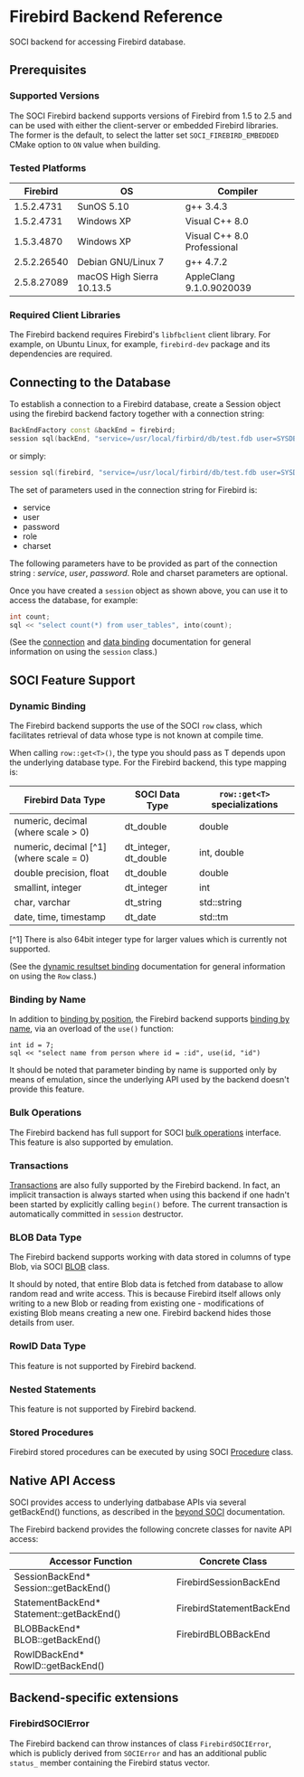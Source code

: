 # Firebird Backend Reference

SOCI backend for accessing Firebird database.

## Prerequisites

### Supported Versions

The SOCI Firebird backend supports versions of Firebird from 1.5 to 2.5 and can be used with
either the client-server or embedded Firebird libraries.
The former is the default, to select the latter set `SOCI_FIREBIRD_EMBEDDED` CMake option to `ON`
value when building.

### Tested Platforms

|Firebird |OS|Compiler|
|--- |--- |--- |
|1.5.2.4731|SunOS 5.10|g++ 3.4.3|
|1.5.2.4731|Windows XP|Visual C++ 8.0|
|1.5.3.4870|Windows XP|Visual C++ 8.0 Professional|
|2.5.2.26540|Debian GNU/Linux 7|g++ 4.7.2|
|2.5.8.27089|macOS High Sierra 10.13.5|AppleClang 9.1.0.9020039|

### Required Client Libraries

The Firebird backend requires Firebird's `libfbclient` client library.
For example, on Ubuntu Linux, for example, `firebird-dev` package and its dependencies are required.

## Connecting to the Database

To establish a connection to a Firebird database, create a Session object using the firebird
backend factory together with a connection string:

```cpp
BackEndFactory const &backEnd = firebird;
session sql(backEnd, "service=/usr/local/firbird/db/test.fdb user=SYSDBA password=masterkey");
```

or simply:

```cpp
session sql(firebird, "service=/usr/local/firbird/db/test.fdb user=SYSDBA password=masterkey");
```

The set of parameters used in the connection string for Firebird is:

* service
* user
* password
* role
* charset

The following parameters have to be provided as part of the connection string : *service*, *user*,
*password*. Role and charset parameters are optional.

Once you have created a `session` object as shown above, you can use it to access the database, for example:

```cpp
int count;
sql << "select count(*) from user_tables", into(count);
```

(See the [connection](../connections.md) and [data binding](../binding.md) documentation
for general information on using the `session` class.)

## SOCI Feature Support

### Dynamic Binding

The Firebird backend supports the use of the SOCI `row` class, which facilitates retrieval of data whose
type is not known at compile time.

When calling `row::get<T>()`, the type you should pass as T depends upon the underlying database type.
For the Firebird backend, this type mapping is:

|Firebird Data Type|SOCI Data Type|`row::get<T>` specializations|
|--- |--- |--- |
|numeric, decimal (where scale > 0)|dt_double|double|
|numeric, decimal [^1] (where scale = 0)|dt_integer, dt_double|int, double|
|double precision, float|dt_double|double|
|smallint, integer|dt_integer|int|
|char, varchar|dt_string|std::string|
|date, time, timestamp|dt_date|std::tm|

[^1] There is also 64bit integer type for larger values which is
currently not supported.

(See the [dynamic resultset binding](../types.md#dynamic-binding) documentation for general information
on using the `Row` class.)

### Binding by Name

In addition to [binding by position](../binding.md#binding-by-position), the Firebird backend supports
[binding by name](../binding.md#binding-by-name), via an overload of the `use()` function:

    int id = 7;
    sql << "select name from person where id = :id", use(id, "id")

It should be noted that parameter binding by name is supported only by means of emulation,
since the underlying API used by the backend doesn't provide this feature.

### Bulk Operations

The Firebird backend has full support for SOCI [bulk operations](../binding.md#bulk-operations) interface.
This feature is also supported by emulation.

### Transactions

[Transactions](../transactions.md) are also fully supported by the Firebird backend.
In fact, an implicit transaction is always started when using this backend if one hadn't been
started by explicitly calling `begin()` before. The current transaction is automatically
committed in `session` destructor.

### BLOB Data Type

The Firebird backend supports working with data stored in columns of type Blob,
via SOCI [BLOB](../lobs.md) class.

It should by noted, that entire Blob data is fetched from database to allow random read and write access.
This is because Firebird itself allows only writing to a new Blob or reading from existing one -
modifications of existing Blob means creating a new one.
Firebird backend hides those details from user.

### RowID Data Type

This feature is not supported by Firebird backend.

### Nested Statements

This feature is not supported by Firebird backend.

### Stored Procedures

Firebird stored procedures can be executed by using SOCI [Procedure](../procedures.md) class.

## Native API Access

SOCI provides access to underlying datbabase APIs via several getBackEnd() functions,
as described in the [beyond SOCI](../beyond.md) documentation.

The Firebird backend provides the following concrete classes for navite API access:

|Accessor Function|Concrete Class|
|--- |--- |
|SessionBackEnd* Session::getBackEnd()|FirebirdSessionBackEnd|
|StatementBackEnd* Statement::getBackEnd()|FirebirdStatementBackEnd|
|BLOBBackEnd* BLOB::getBackEnd()|FirebirdBLOBBackEnd|
|RowIDBackEnd* RowID::getBackEnd()|

## Backend-specific extensions

### FirebirdSOCIError

The Firebird backend can throw instances of class `FirebirdSOCIError`, which is publicly derived
from `SOCIError` and has an additional public `status_` member containing the Firebird status vector.
